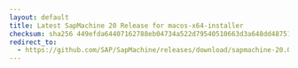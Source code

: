 ```yaml
---
layout: default
title: Latest SapMachine 20 Release for macos-x64-installer
checksum: sha256 449efda64407162788eb04734a522d79540510663d3a648dd487519ab281450e
redirect_to:
  - https://github.com/SAP/SapMachine/releases/download/sapmachine-20.0.1/sapmachine-jdk-20.0.1_macos-x64_bin.dmg
---
```

